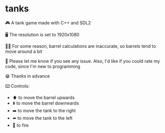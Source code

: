 # tanks
🎮 A tank game made with C++ and SDL2

🖥️ The resolution is set to 1920x1080

🤷‍♂️ For some reason, barrel calculations are inaccurate, so barrels tend to move around a bit

🐖 Please let me know if you see any issue. Also, I'd like if you could rate my code, since I'm new to programming

😁 Thanks in advance


⌨️ Controls:
* ⬆️ to move the barrel upwards
* ⬇️ to move the barrel downwards
* ➡️ to move the tank to the right
* ⬅️ to move the tank to the left
* 🌌 to fire
